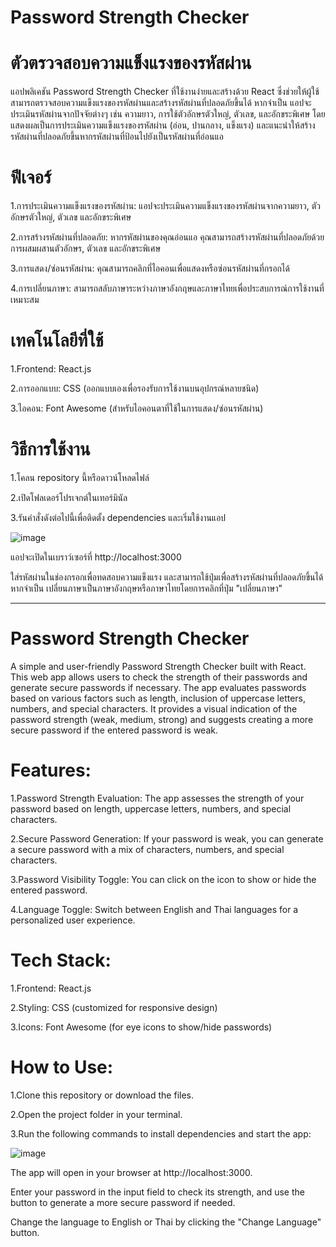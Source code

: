 # Password Strength Checker 
# ตัวตรวจสอบความแข็งแรงของรหัสผ่าน

  แอปพลิเคชัน Password Strength Checker ที่ใช้งานง่ายและสร้างด้วย React ซึ่งช่วยให้ผู้ใช้สามารถตรวจสอบความแข็งแรงของรหัสผ่านและสร้างรหัสผ่านที่ปลอดภัยขึ้นได้ หากจำเป็น แอปจะประเมินรหัสผ่านจากปัจจัยต่างๆ เช่น ความยาว, การใช้ตัวอักษรตัวใหญ่, ตัวเลข, และอักขระพิเศษ โดยแสดงผลเป็นการประเมินความแข็งแรงของรหัสผ่าน (อ่อน, ปานกลาง, แข็งแรง) และแนะนำให้สร้างรหัสผ่านที่ปลอดภัยขึ้นหากรหัสผ่านที่ป้อนไปยังเป็นรหัสผ่านที่อ่อนแอ

# ฟีเจอร์
1.การประเมินความแข็งแรงของรหัสผ่าน: แอปจะประเมินความแข็งแรงของรหัสผ่านจากความยาว, ตัวอักษรตัวใหญ่, ตัวเลข และอักขระพิเศษ

2.การสร้างรหัสผ่านที่ปลอดภัย: หากรหัสผ่านของคุณอ่อนแอ คุณสามารถสร้างรหัสผ่านที่ปลอดภัยด้วยการผสมผสานตัวอักษร, ตัวเลข และอักขระพิเศษ

3.การแสดง/ซ่อนรหัสผ่าน: คุณสามารถคลิกที่ไอคอนเพื่อแสดงหรือซ่อนรหัสผ่านที่กรอกได้

4.การเปลี่ยนภาษา: สามารถสลับภาษาระหว่างภาษาอังกฤษและภาษาไทยเพื่อประสบการณ์การใช้งานที่เหมาะสม

# เทคโนโลยีที่ใช้
1.Frontend: React.js 

2.การออกแบบ: CSS (ออกแบบเองเพื่อรองรับการใช้งานบนอุปกรณ์หลายชนิด)

3.ไอคอน: Font Awesome (สำหรับไอคอนตาที่ใช้ในการแสดง/ซ่อนรหัสผ่าน)

# วิธีการใช้งาน 
1.โคลน repository นี้หรือดาวน์โหลดไฟล์

2.เปิดโฟลเดอร์โปรเจกต์ในเทอร์มินัล

3.รันคำสั่งดังต่อไปนี้เพื่อติดตั้ง dependencies และเริ่มใช้งานแอป

![image](https://github.com/user-attachments/assets/8904f9d2-301f-4de4-bcc0-597de632115b)

แอปจะเปิดในเบราว์เซอร์ที่ http://localhost:3000

ใส่รหัสผ่านในช่องกรอกเพื่อทดสอบความแข็งแรง และสามารถใช้ปุ่มเพื่อสร้างรหัสผ่านที่ปลอดภัยขึ้นได้หากจำเป็น
เปลี่ยนภาษาเป็นภาษาอังกฤษหรือภาษาไทยโดยการคลิกที่ปุ่ม "เปลี่ยนภาษา"


-----------------------------------------------------------------------------------------------------------------------------------------------------------------------------------------------------------------------------------------------
# Password Strength Checker

  A simple and user-friendly Password Strength Checker built with React. This web app allows users to check the strength of their passwords and generate secure passwords if necessary. The app evaluates passwords based on various factors such as length, inclusion of uppercase letters, numbers, and special characters. It provides a visual indication of the password strength (weak, medium, strong) and suggests creating a more secure password if the entered password is weak.

# Features:

1.Password Strength Evaluation: The app assesses the strength of your password based on length, uppercase letters, numbers, and special characters.

2.Secure Password Generation: If your password is weak, you can generate a secure password with a mix of characters, numbers, and special characters.

3.Password Visibility Toggle: You can click on the icon to show or hide the entered password.

4.Language Toggle: Switch between English and Thai languages for a personalized user experience.

# Tech Stack:

1.Frontend: React.js

2.Styling: CSS (customized for responsive design)

3.Icons: Font Awesome (for eye icons to show/hide passwords)

# How to Use:

1.Clone this repository or download the files.

2.Open the project folder in your terminal.

3.Run the following commands to install dependencies and start the app:

![image](https://github.com/user-attachments/assets/8904f9d2-301f-4de4-bcc0-597de632115b)

The app will open in your browser at http://localhost:3000.

Enter your password in the input field to check its strength, and use the button to generate a more secure password if needed.

Change the language to English or Thai by clicking the "Change Language" button.
